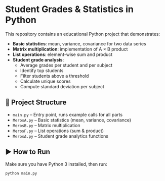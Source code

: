 # Student Grades & Statistics in Python

This repository contains an educational Python project that demonstrates:

- **Basic statistics**: mean, variance, covariance for two data series
- **Matrix multiplication**: implementation of A × B product
- **List operations**: element-wise sum and product
- **Student grade analysis**:
  - Average grades per student and per subject
  - Identify top students
  - Filter students above a threshold
  - Calculate unique scores
  - Compute standard deviation per subject

## 📂 Project Structure

- `main.py` – Entry point, runs example calls for all parts
- `MerosA.py` – Basic statistics (mean, variance, covariance)
- `MerosB.py` – Matrix multiplication
- `MerosΓ.py` – List operations (sum & product)
- `MerosΔ.py` – Student grade analytics functions

## ▶️ How to Run

Make sure you have Python 3 installed, then run:

```bash
python main.py
